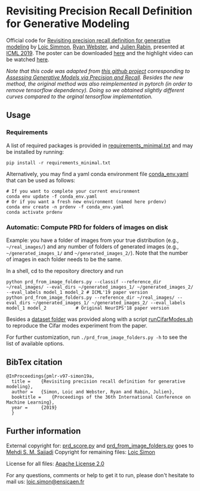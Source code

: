 # Revisiting Precision Recall Definition for Generative Modeling

Official code for [Revisiting precision recall definition for generative modeling](http://proceedings.mlr.press/v97/simon19a/simon19a.pdf) by [Loic Simmon](https://simonl02.users.greyc.fr/), [Ryan Webster](https://github.com/ryanwebster90), and [Julien Rabin](https://sites.google.com/site/rabinjulien/), presented at [ICML 2019](https://icml.cc/Conferences/2019). The poster can be downloaded [here](https://s3.amazonaws.com/postersession.ai/62b450e7-401d-41bf-be0a-93cf06c0885b.pdf) and the highlight video can be watched [here](https://youtube.videoken.com/embed/HlyE7P7gxYE?tocitem=35).

_Note that this code was adapted from [this github project](https://github.com/msmsajjadi/precision-recall-distributions) corresponding to [Assessing Generative Models via Precision and Recall](https://arxiv.org/abs/1806.00035). Besides the new method, the original method was also reimplemented in pytorch (in order to remove tensorflow dependency). Doing so we obtained slightly different curves compared to the orginal tensorflow implementation._

## Usage

### Requirements
A list of required packages is provided in [requirements_minimal.txt](requirements_minimal.txt) and may be installed by running:
```shell
pip install -r requirements_minimal.txt
```

Alternatively, you may find a yaml conda environment file [conda_env.yaml](conda_env.yaml) that can be used as follows:
```shell
# If you want to complete your current environment
conda env update -f conda_env.yaml
# Or if you want a fresh new environment (named here prdenv)
conda env create -n prdenv -f conda_env.yaml
conda activate prdenv
```

### Automatic: Compute PRD for folders of images on disk
Example: you have a folder of images from your true distribution (e.g., `~/real_images/`) and any number of folders of generated images (e.g., `~/generated_images_1/` and `~/generated_images_2/`). Note that the number of images in each folder needs to be the same.

In a shell, cd to the repository directory and run
```shell
python prd_from_image_folders.py --classif --reference_dir ~/real_images/ --eval_dirs ~/generated_images_1/ ~/generated_images_2/ --eval_labels model_1 model_2 # ICML'19 paper version
python prd_from_image_folders.py --reference_dir ~/real_images/ --eval_dirs ~/generated_images_1/ ~/generated_images_2/ --eval_labels model_1 model_2           # Original NeurIPS'18 paper version
```

Besides a [dataset folder](datasets) was provided along with a script [runCifarModes.sh](runCifarModes.sh) to reproduce the Cifar modes experiment from the paper.

For further customization, run `./prd_from_image_folders.py -h` to see the list of available options.


## BibTex citation
```
@InProceedings{pmlr-v97-simon19a,
  title = 	 {Revisiting precision recall definition for generative modeling},
  author = 	 {Simon, Loic and Webster, Ryan and Rabin, Julien},
  booktitle = 	 {Proceedings of the 36th International Conference on Machine Learning},
  year = 	 {2019}
  }
```

## Further information
External copyright for: [prd_score.py](https://github.com/msmsajjadi/precision-recall-distributions/blob/master/prd_score.py) and [prd_from_image_folders.py](https://github.com/msmsajjadi/precision-recall-distributions/blob/master/prd_from_image_folders.py)  goes to [Mehdi S. M. Sajjadi](http://msajjadi.com)
Copyright for remaining files: [Loic Simon](https://simonl02.users.greyc.fr/)<br>

License for all files: [Apache License 2.0](LICENSE)

For any questions, comments or help to get it to run, please don't hesitate to mail us: <loic.simon@ensicaen.fr>
